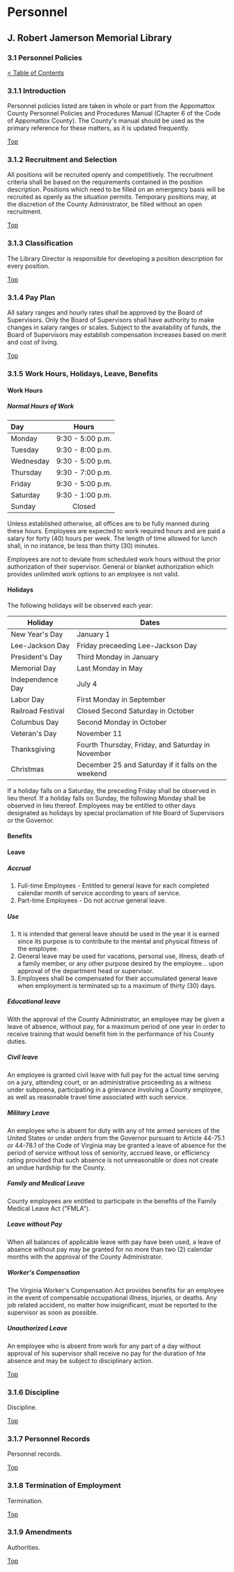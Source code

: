 [0]: ../README.md
[3.1]: personnel-policies.md

# Personnel
## J. Robert Jamerson Memorial Library
### 3.1 Personnel Policies
[< Table of Contents][0]

### 3.1.1 Introduction
Personnel policies listed are taken in whole or part from the Appomattox County Personnel Policies and Procedures Manual (Chapter 6 of the Code of Appomattox County). The County's manual should be used as the primary reference for these matters, as it is updated frequently. 

[Top][3.1]

### 3.1.2 Recruitment and Selection
All positions will be recruited openly and competitively. The recruitment criteria shall be based on the requirements contained in the position description. Positions which need to be filled on an emergency basis will be recruited as openly as the situation permits. Temporary positions may, at the discretion of the County Administrator, be filled without an open recruitment.

[Top][3.1]

### 3.1.3 Classification
The Library Director is responsible for developing a position description for every position.

[Top][3.1]

### 3.1.4 Pay Plan
All salary ranges and hourly rates shall be approved by the Board of Supervisors. Only the Board of Supervisors shall have authority to make changes in salary ranges or scales. Subject to the availability of funds, the Board of Supervisors may establish compensation increases based on merit and cost of living.

[Top][3.1]

### 3.1.5 Work Hours, Holidays, Leave, Benefits

#### Work Hours

##### Normal Hours of Work

| Day       | Hours            |
|:--------- |:----------------:|
| Monday    | 9:30 - 5:00 p.m. |
| Tuesday   | 9:30 - 8:00 p.m. |
| Wednesday | 9:30 - 5:00 p.m. |
| Thursday  | 9:30 - 7:00 p.m. |
| Friday    | 9:30 - 5:00 p.m. |
| Saturday  | 9:30 - 1:00 p.m. |
| Sunday    | Closed           |

Unless established otherwise, all offices are to be fully manned during these hours. Employees are expected to work required hours and are paid a salary for forty (40) hours per week. The length of time allowed for lunch shall, in no instance, be less than thirty (30) minutes.

Employees are not to deviate from scheduled work hours without the prior authorization of their supervisor. General or blanket authorization which provides unlimited work options to an employee is not valid.

#### Holidays

The following holidays will be observed each year:

| Holiday           | Dates                                               |
| --------------    | --------------------------------------------------- |
| New Year's Day    | January 1                                           |
| Lee-Jackson Day   | Friday preceeding Lee-Jackson Day                   |
| President's Day   | Third Monday in January                             |
| Memorial Day      | Last Monday in May                                  |
| Independence Day  | July 4                                              |
| Labor Day         | First Monday in September                           |
| Railroad Festival | Closed Second Saturday in October                   |
| Columbus Day      | Second Monday in October                            |
| Veteran's Day     | November 11                                         |
| Thanksgiving      | Fourth Thursday, Friday, and Saturday in November   |
| Christmas         | December 25 and Saturday if it falls on the weekend |

If a holiday falls on a Saturday, the preceding Friday shall be observed in lieu therof. If a holiday falls on Sunday, the following Monday shall be observed in lieu thereof. Employees may be entitled to other days designated as holidays by special proclamation of hte Board of Supervisors or the Governor.



#### Benefits

#### Leave

##### Accrual
1. Full-time Employees - Entitled to general leave for each completed calendar month of service according to years of service.
2. Part-time Employees - Do not accrue general leave.

##### Use
1. It is intended that general leave should be used in the year it is earned since its purpose is to contribute to the mental and physical fitness of the employee.
2. General leave may be used for vacations, personal use, illness, death of a family member, or any other purpose desired by the employee... upon approval of the department head or supervisor.
3. Employees shall be compensated for their accumulated general leave when employment is terminated up to a maximum of thirty (30) days.

##### Educational leave
With the approval of the County Administrator, an employee may be given a leave of absence, without pay, for a maximum period of one year in order to receive training that would benefit him in the performance of his County duties.

##### Civil leave
An employee is granted civil leave with full pay for the actual time serving on a jury, attending court, or an administrative proceeding as a witness under subpoena, participating in a grievance involving a County employee, as well as reasonable travel time associated with such service.

##### Military Leave
An employee who is absent for duty with any of hte armed services of the United States or under orders from the Governor pursuant to Article 44-75.1 or 44-78.1 of the Code of Virginia may be granted a leave of absence for the period of service without loss of seniority, accrued leave, or efficiency rating provided that such absence is not unreasonable or does not create an undue hardship for the County.

##### Family and Medical Leave
County employees are entitled to participate in the benefits of the Family Medical Leave Act ("FMLA").

##### Leave without Pay
When all balances of applicable leave with pay have been used, a leave of absence without pay may be granted for no more than two (2) calendar months with the approval of the County Administrator.

##### Worker's Compensation
The Virginia Worker's Compensation Act provides benefits for an employee in the event of compensable occupational illness, injuries, or deaths. Any job related accident, no matter how insignificant, must be reported to the supervisor as soon as possible.

##### Unauthorized Leave
An employee who is absent from work for any part of a day without approval of his supervisor shall receive no pay for the duration of hte absence and may be subject to disciplinary action.

[Top][3.1]

### 3.1.6 Discipline
Discipline.

[Top][3.1]

### 3.1.7 Personnel Records
Personnel records.

[Top][3.1]

### 3.1.8 Termination of Employment
Termination.

[Top][3.1]

### 3.1.9 Amendments
Authorities.

[Top][3.1]